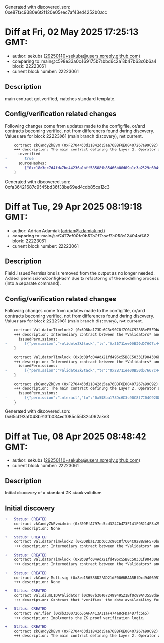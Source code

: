 Generated with discovered.json: 0xe87fac9380e6f2f120e05eec7af43ed4252b0acc

# Diff at Fri, 02 May 2025 17:25:13 GMT:

- author: sekuba (<29250140+sekuba@users.noreply.github.com>)
- comparing to: main@c598e33a0c469175b7abbd6c2a13b47b63d6b6a4 block: 22223061
- current block number: 22223061

## Description

main contract got verified, matches standard template.

## Config/verification related changes

Following changes come from updates made to the config file,
or/and contracts becoming verified, not from differences found during
discovery. Values are for block 22223061 (main branch discovery), not current.

```diff
    contract zkCandyZkEvm (0xF2704433d11842d15aa76BBF0E00407267a99C92) {
    +++ description: The main contract defining the Layer 2. Operator actions like commiting blocks, providing ZK proofs and executing batches ultimately target this contract which then processes transactions. During batch execution it processes L1 --> L2 and L2 --> L1 transactions.
      unverified:
-        true
      sourceHashes:
+        ["0xc18e3ec7d4fda7be44236a2bff585089b85466b00d09a1c3a2529c604f99143b","0x28719e86c8042765405cbb88205d1fb130f39f3bb0923afe7fef6dd5ef798c31","0x8337740067b4f9278182a83ca83d62ca2611966b8beca6e0a49394204c8f74da","0xf3a1cb3dd9315b2dfa9e9aca6d6b09e987a1eb463588f115e2eb142eaa2a4ac6","0x396f0e8e4bc223f186f87b7eabf2f4b537ce84f8515aa16c86400c4f10af79b1"]
    }
```

Generated with discovered.json: 0xfa36421687c9545bd36f38be69ed4cdb85ca12c3

# Diff at Tue, 29 Apr 2025 08:19:18 GMT:

- author: Adrian Adamiak (<adrian@adamiak.net>)
- comparing to: main@ef7477af00fe0b57a2f7cacf7e958c12494af662 block: 22223061
- current block number: 22223061

## Description

Field .issuedPermissions is removed from the output as no longer needed. Added 'permissionsConfigHash' due to refactoring of the modelling process (into a separate command).

## Config/verification related changes

Following changes come from updates made to the config file,
or/and contracts becoming verified, not from differences found during
discovery. Values are for block 22223061 (main branch discovery), not current.

```diff
    contract ValidatorTimelock2 (0x5D8ba173Dc6C3c90C8f7C04C9288BeF5FDbAd06E) {
    +++ description: Intermediary contract between the *Validators* and the central diamond contract that delays block execution (ie withdrawals and other L2 --> L1 messages) by 3h.
      issuedPermissions:
-        [{"permission":"validateZkStack","to":"0x2B711ee00B50d67667c4439c28AeAf7B75CB6E0D","via":[]},{"permission":"validateZkStack","to":"0xc300Cc8f451C9EF8DaDE822bd0f9636117209F70","via":[]}]
    }
```

```diff
    contract ValidatorTimelock (0x8c0Bfc04AdA21fd496c55B8C50331f904306F564) {
    +++ description: Intermediary contract between the *Validators* and the central diamond contract that delays block execution (ie withdrawals and other L2 --> L1 messages) by 3h.
      issuedPermissions:
-        [{"permission":"validateZkStack","to":"0x2B711ee00B50d67667c4439c28AeAf7B75CB6E0D","via":[]},{"permission":"validateZkStack","to":"0xc300Cc8f451C9EF8DaDE822bd0f9636117209F70","via":[]}]
    }
```

```diff
    contract zkCandyZkEvm (0xF2704433d11842d15aa76BBF0E00407267a99C92) {
    +++ description: The main contract defining the Layer 2. Operator actions like commiting blocks, providing ZK proofs and executing batches ultimately target this contract which then processes transactions. During batch execution it processes L1 --> L2 and L2 --> L1 transactions.
      issuedPermissions:
-        [{"permission":"interact","to":"0x5D8ba173Dc6C3c90C8f7C04C9288BeF5FDbAd06E","description":"commit, prove, execute, revert batches directly in the main Diamond contract. This role is typically held by a proxying ValidatorTimelock.","via":[]},{"permission":"interact","to":"0x8c0Bfc04AdA21fd496c55B8C50331f904306F564","description":"commit, prove, execute, revert batches directly in the main Diamond contract. This role is typically held by a proxying ValidatorTimelock.","via":[]},{"permission":"interact","to":"0x8eb156588D2FAD21dE0066BAA5BfDcd940695196","description":"manage fees, apply predefined upgrades, manage censorship through a TransactionFilterer, set DA mode, migrate the chain to whitelisted settlement layers (Chain Admin role).","via":[{"address":"0x309EfA797ec5cd324Cb473F141F95214F3a25ab2"}]}]
    }
```

Generated with discovered.json: 0x65cb93af048b913fb034ecf085c55132c062a3e3

# Diff at Tue, 08 Apr 2025 08:48:42 GMT:

- author: sekuba (<29250140+sekuba@users.noreply.github.com>)
- current block number: 22223061

## Description

Initial discovery of a standard ZK stack validium.

## Initial discovery

```diff
+   Status: CREATED
    contract zkCandyZkEvmAdmin (0x309EfA797ec5cd324Cb473F141F95214F3a25ab2)
    +++ description: None
```

```diff
+   Status: CREATED
    contract ValidatorTimelock2 (0x5D8ba173Dc6C3c90C8f7C04C9288BeF5FDbAd06E)
    +++ description: Intermediary contract between the *Validators* and the central diamond contract that delays block execution (ie withdrawals and other L2 --> L1 messages) by 3h.
```

```diff
+   Status: CREATED
    contract ValidatorTimelock (0x8c0Bfc04AdA21fd496c55B8C50331f904306F564)
    +++ description: Intermediary contract between the *Validators* and the central diamond contract that delays block execution (ie withdrawals and other L2 --> L1 messages) by 3h.
```

```diff
+   Status: CREATED
    contract zkCandy Multisig (0x8eb156588D2FAD21dE0066BAA5BfDcd940695196)
    +++ description: None
```

```diff
+   Status: CREATED
    contract ValidiumL1DAValidator (0x907b30407249949521Bf0c89A43558dae200146A)
    +++ description: Contract that 'verifies' the data availability for validiums. This implementation only checks the correct formatting and does not serve as a DA oracle. Can be used by ZK stack validiums as the L1 part of a DAValidator pair.
```

```diff
+   Status: CREATED
    contract Verifier (0xdb3300726556AFA413A11aF474a8cFDa4D7fc5a5)
    +++ description: Implements the ZK proof verification logic.
```

```diff
+   Status: CREATED
    contract zkCandyZkEvm (0xF2704433d11842d15aa76BBF0E00407267a99C92)
    +++ description: The main contract defining the Layer 2. Operator actions like commiting blocks, providing ZK proofs and executing batches ultimately target this contract which then processes transactions. During batch execution it processes L1 --> L2 and L2 --> L1 transactions.
```
